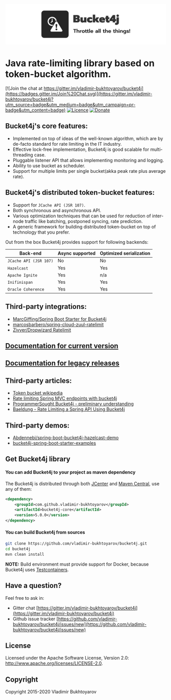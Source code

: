 ![](/doc-pages/white-logo.png)

# Java rate-limiting library based on token-bucket algorithm.
[![Join the chat at https://gitter.im/vladimir-bukhtoyarov/bucket4j](https://badges.gitter.im/Join%20Chat.svg)](https://gitter.im/vladimir-bukhtoyarov/bucket4j?utm_source=badge&utm_medium=badge&utm_campaign=pr-badge&utm_content=badge)
[![Licence](https://img.shields.io/hexpm/l/plug.svg)](https://github.com/vladimir-bukhtoyarov/bucket4j/blob/master/LICENSE)
[![Donate](https://img.shields.io/badge/Donate-PayPal-green.svg)](https://www.paypal.com/cgi-bin/webscr?cmd=_s-xclick&hosted_button_id=BCY8T8GHTT5T4)

## Bucket4j's core features:
* Implemented on top of ideas of the well-known algorithm, which are by de-facto standard for rate limiting in the IT industry.
* Effective lock-free implementation, Bucket4j is good scalable for multi-threading case.
* Pluggable listener API that allows implementing monitoring and logging.
* Ability to use bucket as scheduler.
* Support for multiple limits per single bucket(akka peak rate plus average rate).

## Bucket4j's distributed token-bucket features:
* Support for ```JCache API (JSR 107)```.
* Both synchronous and asynchronous API.
* Various optimization techniques that can be used for reduction of inter-node traffic like batching, postponed syncing, rate prediction.
* A generic framework for building distributed token-bucket on top of technology that you prefer.

Out from the box Bucket4j provides support for following backends:

| Back-end                   | Async supported | Optimized serialization |
| -------------------------- | -------------   |   -------------         |
| ```JCache API (JSR 107)``` |  No             | No                      |
| ```Hazelcast```            |  Yes            | Yes                     |
| ```Apache Ignite```        |  Yes            | n/a                     |
| ```Inifinispan```          |  Yes            | Yes                     |
| ```Oracle Coherence```     |  Yes            | Yes                     |
## Third-party integrations:
* [MarcGiffing/Spring Boot Starter for Bucket4j](https://github.com/MarcGiffing/bucket4j-spring-boot-starter) 
* [marcosbarbero/spring-cloud-zuul-ratelimit](https://github.com/marcosbarbero/spring-cloud-zuul-ratelimit)
* [Zivver/Dropwizard Ratelimit](https://github.com/zivver/dropwizard-ratelimit)

## [Documentation for current version](https://bucket4j.github.io/)
## [Documentation for legacy releases](doc-pages/archive-links.md)

## Third-party articles:
* [Token bucket wikipedia](https://en.wikipedia.org/wiki/Token_bucket)
* [Rate limiting Spring MVC endpoints with bucket4j](https://golb.hplar.ch/2019/08/rate-limit-bucket4j.html)
* [ProgrammerSought Bucket4j - preliminary understanding](http://www.programmersought.com/article/2524209291/)
* [Baeldung - Rate Limiting a Spring API Using Bucket4j](https://www.baeldung.com/spring-bucket4j)

## Third-party demos:
* [Abdennebi/spring-boot-bucket4j-hazelcast-demo](https://github.com/Abdennebi/spring-boot-bucket4j-hazelcast-demo)
* [bucket4j-spring-boot-starter-examples](https://github.com/MarcGiffing/bucket4j-spring-boot-starter-examples)

## Get Bucket4j library
#### You can add Bucket4j to your project as maven dependency
The Bucket4j is distributed through both [JCenter](https://bintray.com/bintray/jcenter) and [Maven Central](http://search.maven.org/),
use any of them:
```xml
<dependency>
    <groupId>com.github.vladimir-bukhtoyarov</groupId>
    <artifactId>bucket4j-core</artifactId>
    <version>5.0.0</version>
</dependency>
``` 
#### You can build Bucket4j from sources
```bash
git clone https://github.com/vladimir-bukhtoyarov/bucket4j.git
cd bucket4j
mvn clean install
```
**NOTE:** Build environment must provide support for Docker, because Bucket4j uses [Testcontainers](https://www.testcontainers.org/).

## Have a question?
Feel free to ask in:
* Gitter chat [https://gitter.im/vladimir-bukhtoyarov/bucket4j](https://gitter.im/vladimir-bukhtoyarov/bucket4j) 
* Github issue tracker [https://github.com/vladimir-bukhtoyarov/bucket4j/issues/new](https://github.com/vladimir-bukhtoyarov/bucket4j/issues/new)

## License
Licensed under the Apache Software License, Version 2.0: <http://www.apache.org/licenses/LICENSE-2.0>.

## Copyright
Copyright 2015-2020 Vladimir Bukhtoyarov